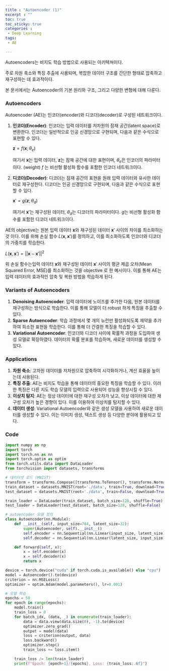 ```yaml
---
title : "Autoencoder (1)"
excerpt : ""
toc: true
toc_sticky: true
categories :
 - Deep Learning
tags:
 - AE

---
```




Autoencoders는 비지도 학습 방법으로 사용되는 아키텍쳐이다. 

주로 차원 축소와 특징 추출에 사용되며, 복잡한 데이터 구조를 간단한 형태로 압축하고 재구성하는 데 효과적이다. 

본 문서에서는 Autoencoder의 기본 원리와 구조, 그리고 다양한 변형에 대해 다룬다.

### Autoencoders

Autoencoder (AE)는 인코더(encoder)와 디코더(decoder)로 구성된 네트워크이다.

1. **인코더(Encoder)**: 인코더는 입력 데이터를 저차원의 잠재 공간(latent space)로 변환한다. 
   인코더는 일반적으로 인공 신경망으로 구현되며, 다음과 같은 수식으로 표현할 수 있다.

   $\mathbf{z} = f (\mathbf{x};\theta_e)$

   여기서 $\mathbf{x}$는 입력 데이터, $\mathbf{z}$는 잠재 공간에 대한 표현이며, $\theta_e$은 인코더의 파라미터이다. (weight) 
   $f$ 는 비선형 활성화 함수를 포함한 인코더 네트워크이다.

2. **디코더(Decoder)**: 디코더는 잠재 공간의 표현을 원래 입력 데이터와 유사한 데이터로 재구성한다.
    디코더는 인공 신경망으로 구현되며, 다음과 같은 수식으로 표현할 수 있다.
   
   $\mathbf{x}' = g(\mathbf{z};\theta_d)$
   
   여기서 $\mathbf{x}'$는 재구성된 데이터, $\theta_d$는 디코더의 파라미터이다. 
   $g$는 비선형 활성화 함수를 포함한 디코더 네트워크이다.

AE의 objective는 원본 입력 데이터 $\mathbf{x}$와 재구성된 데이터 $\mathbf{x}'$ 사이의 차이를 최소화하는 것 이다. 
이를 위해 손실 함수 $L(\mathbf{x},\mathbf{x}')$를 정의하고, 이를 최소화하도록 인코더와 디코더의 가중치를 학습한다.



$L(\mathbf{x},\mathbf{x}') = ||\mathbf{x}-\mathbf{x}'||^2$

위 손실 함수는입력 데이터 $\mathbf{x}$와 재구성된 데이터 $\mathbf{x}'$ 사이의 평균 제곱 오차(Mean Squared Error, MSE)를 최소화하는 것을 objective 로 한 예시이다. 
이를 통해 AE는 입력 데이터의 효과적인 압축 및 복원 방법을 학습하게 된다.



### Variants of Autoencoders

1. **Denoising Autoencoder**: 입력 데이터에 노이즈를 추가한 다음, 원본 데이터를 재구성하는 방식으로 학습한다. 이를 통해 모델이 더 robust 하게 특징을 추출할 수 있다.
2. **Sparse Autoencoder**: 학습 과정에서 몇 개의 뉴런만 활성화되도록 제약을 추가하여 희소한 표현을 학습한다. 이를 통해 더 간결한 특징을 학습할 수 있다.
3. **Variational Autoencoder**: 인코더와 디코더 사이에 확률적 과정을 도입하여 생성 모델로 확장하였다. 
   데이터의 확률 분포를 학습하며, 새로운 데이터를 생성할 수 있다.



### Applications

1. **차원 축소**: 고차원 데이터를 저차원으로 압축하여 시각화하거나, 계산 효율을 높이는데 사용된다. 
2. **특징 추출**: AE는 비지도 학습을 통해 데이터의 중요한 특징을 학습할 수 있다. 이러한 특징은 다른 지도 학습 모델의 입력으로 사용되어 성능을 향상시킬 수 있다.
3. **이상치 탐지**: AE는 정상 데이터에 대한 재구성 오차가 낮고, 이상 데이터에 대한 재구성 오차가 높은 경향이 있다. 이를 이용하여 이상치를 탐지할 수 있다.
4. **데이터 생성**: Variational Autoencoder와 같은 생성 모델을 사용하여 새로운 데이터를 생성할 수 있다. 이는 이미지 생성, 텍스트 생성 등 다양한 분야에 활용되고 있다.

### Code

```python
import numpy as np
import torch
import torch.nn as nn
import torch.optim as optim
from torch.utils.data import DataLoader
from torchvision import datasets, transforms

# 데이터셋 로드 (MNIST)
transform = transforms.Compose([transforms.ToTensor(), transforms.Normalize((0.5,), (0.5,))])
train_dataset = datasets.MNIST(root='./data', train=True, download=True, transform=transform)
test_dataset = datasets.MNIST(root='./data', train=False, download=True, transform=transform)

train_loader = DataLoader(train_dataset, batch_size=128, shuffle=True)
test_loader = DataLoader(test_dataset, batch_size=128, shuffle=False)

# autoencoder 모델 정의
class Autoencoder(nn.Module):
    def __init__(self, input_size=784, latent_size=32):
        super(Autoencoder, self).__init__()
        self.encoder = nn.Sequential(nn.Linear(input_size, latent_size), nn.ReLU())
        self.decoder = nn.Sequential(nn.Linear(latent_size, input_size), nn.Sigmoid())

    def forward(self, x):
        x = self.encoder(x)
        x = self.decoder(x)
        return x

device = torch.device("cuda" if torch.cuda.is_available() else "cpu")
model = Autoencoder().to(device)
criterion = nn.MSELoss()
optimizer = optim.Adam(model.parameters(), lr=0.001)

# 모델 학습
epochs = 50
for epoch in range(epochs):
    model.train()
    train_loss = 0
    for batch_idx, (data, _) in enumerate(train_loader):
        data = data.view(data.size(0), -1).to(device)
        optimizer.zero_grad()
        output = model(data)
        loss = criterion(output, data)
        loss.backward()
        optimizer.step()
        train_loss += loss.item()

    train_loss /= len(train_loader)
    print(f"Epoch: {epoch+1}/{epochs}, Loss: {train_loss:.6f}")

```


